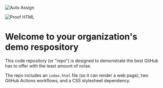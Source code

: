 ![Auto Assign](https://github.com/Flipzoon/demo-repository/actions/workflows/auto-assign.yml/badge.svg)

![Proof HTML](https://github.com/Flipzoon/demo-repository/actions/workflows/proof-html.yml/badge.svg)

# Welcome to your organization's demo respository
This code repository (or "repo") is designed to demonstrate the best GitHub has to offer with the least amount of noise.

The repo includes an `index.html` file (so it can render a web page), two GitHub Actions workflows, and a CSS stylesheet dependency.
